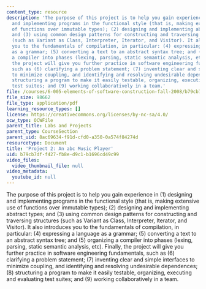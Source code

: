 ```yaml
---
content_type: resource
description: 'The purpose of this project is to help you gain experience in (1) designing
  and implementing programs in the functional style (that is, making extensive use
  of functions over immutable types); (2) designing and implementing abstract types;
  and (3) using common design patterns for constructing and traversing structures
  (such as Variant as Class, Interpreter, Iterator, and Visitor). It also introduces
  you to the fundamentals of compilation, in particular: (4) expressing a language
  as a grammar; (5) converting a text to an abstract syntax tree; and (5) organizing
  a compiler into phases (lexing, parsing, static semantic analysis, etc). Finally,
  the project will give you further practice in software engineering fundamentals,
  such as (6) clarifying a problem statement; (7) inventing clear and simple interfaces
  to minimize coupling, and identifying and resolving undesirable dependences; (8)
  structuring a program to make it easily testable, organizing, executing and evaluating
  test suites; and (9) working collaboratively in a team.'
file: /courses/6-005-elements-of-software-construction-fall-2008/b79cb7dff427fb8ed9c1b1696cd49c99_MIT6_005f08_project02.pdf
file_size: 98662
file_type: application/pdf
learning_resource_types: []
license: https://creativecommons.org/licenses/by-nc-sa/4.0/
ocw_type: OCWFile
parent_title: Labs and Projects
parent_type: CourseSection
parent_uid: 8ac69634-f91d-cfd0-a350-0a574f84274d
resourcetype: Document
title: 'Project 2: An abc Music Player'
uid: b79cb7df-f427-fb8e-d9c1-b1696cd49c99
video_files:
  video_thumbnail_file: null
video_metadata:
  youtube_id: null
---
```

The purpose of this project is to help you gain experience in (1) designing and implementing programs in the functional style (that is, making extensive use of functions over immutable types); (2) designing and implementing abstract types; and (3) using common design patterns for constructing and traversing structures (such as Variant as Class, Interpreter, Iterator, and Visitor). It also introduces you to the fundamentals of compilation, in particular: (4) expressing a language as a grammar; (5) converting a text to an abstract syntax tree; and (5) organizing a compiler into phases (lexing, parsing, static semantic analysis, etc). Finally, the project will give you further practice in software engineering fundamentals, such as (6) clarifying a problem statement; (7) inventing clear and simple interfaces to minimize coupling, and identifying and resolving undesirable dependences; (8) structuring a program to make it easily testable, organizing, executing and evaluating test suites; and (9) working collaboratively in a team.